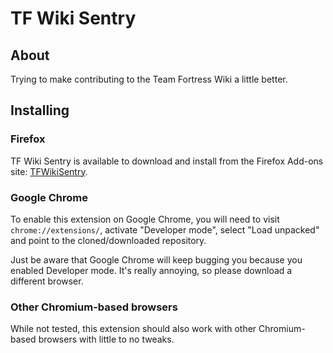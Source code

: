 # TF Wiki Sentry

## About

Trying to make contributing to the Team Fortress Wiki a little better.

## Installing

### Firefox

TF Wiki Sentry is available to download and install from the Firefox Add-ons site: [TFWikiSentry](https://addons.mozilla.org/pt-BR/firefox/addon/tf-wiki-sentry/).

### Google Chrome

To enable this extension on Google Chrome, you will need to visit `chrome://extensions/`, activate "Developer mode", select "Load unpacked" and point to the cloned/downloaded repository.

Just be aware that Google Chrome will keep bugging you because you enabled Developer mode. It's really annoying, so please download a different browser.

### Other Chromium-based browsers

While not tested, this extension should also work with other Chromium-based browsers with little to no tweaks.
